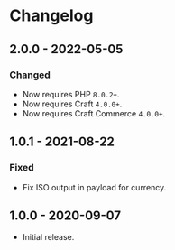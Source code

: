 # Changelog

## 2.0.0 - 2022-05-05

### Changed
- Now requires PHP `8.0.2+`.
- Now requires Craft `4.0.0+`.
- Now requires Craft Commerce `4.0.0+`.

## 1.0.1 - 2021-08-22

### Fixed
- Fix ISO output in payload for currency.

## 1.0.0 - 2020-09-07

- Initial release.
